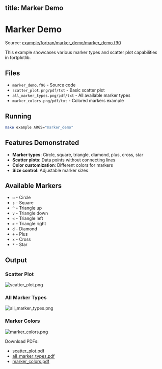 title: Marker Demo
---

# Marker Demo

Source: [example/fortran/marker_demo/marker_demo.f90](../../example/fortran/marker_demo/marker_demo.f90)

This example showcases various marker types and scatter plot capabilities in fortplotlib.

## Files

- `marker_demo.f90` - Source code
- `scatter_plot.png/pdf/txt` - Basic scatter plot
- `all_marker_types.png/pdf/txt` - All available marker types
- `marker_colors.png/pdf/txt` - Colored markers example

## Running

```bash
make example ARGS="marker_demo"
```

## Features Demonstrated

- **Marker types**: Circle, square, triangle, diamond, plus, cross, star
- **Scatter plots**: Data points without connecting lines
- **Color customization**: Different colors for markers
- **Size control**: Adjustable marker sizes

## Available Markers

- `o` - Circle
- `s` - Square
- `^` - Triangle up
- `v` - Triangle down
- `<` - Triangle left
- `>` - Triangle right
- `d` - Diamond
- `+` - Plus
- `x` - Cross
- `*` - Star

## Output

### Scatter Plot

![scatter_plot.png](../../media/examples/marker_demo/scatter_plot.png)

### All Marker Types

![all_marker_types.png](../../media/examples/marker_demo/all_marker_types.png)

### Marker Colors

![marker_colors.png](../../media/examples/marker_demo/marker_colors.png)

Download PDFs:

- [scatter_plot.pdf](../../media/examples/marker_demo/scatter_plot.pdf)
- [all_marker_types.pdf](../../media/examples/marker_demo/all_marker_types.pdf)
- [marker_colors.pdf](../../media/examples/marker_demo/marker_colors.pdf)
